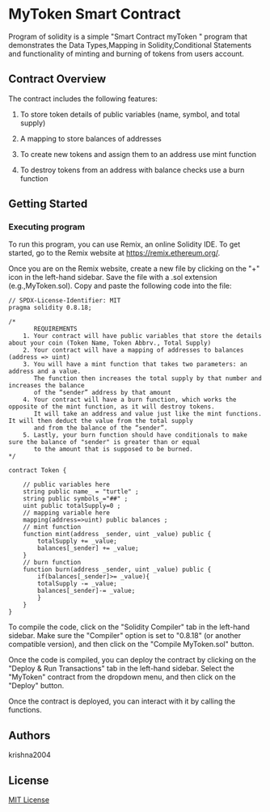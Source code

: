 # MyToken Smart Contract 

Program  of solidity is a simple "Smart Contract myToken " program that demonstrates the Data Types,Mapping in Solidity,Conditional Statements and functionality of minting and burning of tokens from users account.

## Contract Overview
The contract includes the following features:

1. To store token details of public variables   (name, symbol, and total supply)

2. A mapping to store balances of addresses

3. To create new tokens and assign them to an address use  mint function

4. To destroy tokens from an address with balance checks use a burn function

## Getting Started

### Executing program

To run this program, you can use Remix, an online Solidity IDE. To get started, go to the Remix website at https://remix.ethereum.org/.

Once you are on the Remix website, create a new file by clicking on the "+" icon in the left-hand sidebar. Save the file with a .sol extension (e.g.,MyToken.sol). Copy and paste the following code into the file:

```solidity
// SPDX-License-Identifier: MIT
pragma solidity 0.8.18;

/*
       REQUIREMENTS
    1. Your contract will have public variables that store the details about your coin (Token Name, Token Abbrv., Total Supply)
    2. Your contract will have a mapping of addresses to balances (address => uint)
    3. You will have a mint function that takes two parameters: an address and a value. 
       The function then increases the total supply by that number and increases the balance 
       of the “sender” address by that amount
    4. Your contract will have a burn function, which works the opposite of the mint function, as it will destroy tokens. 
       It will take an address and value just like the mint functions. It will then deduct the value from the total supply 
       and from the balance of the “sender”.
    5. Lastly, your burn function should have conditionals to make sure the balance of "sender" is greater than or equal 
       to the amount that is supposed to be burned.
*/

contract Token {

    // public variables here
    string public name_ = "turtle" ;
    string public symbols_="##" ;
    uint public totalSupply=0 ;
    // mapping variable here
    mapping(address=>uint) public balances ;
    // mint function
    function mint(address _sender, uint _value) public {
        totalSupply += _value;
        balances[_sender] += _value;
    }
    // burn function
    function burn(address _sender, uint _value) public {
        if(balances[_sender]>= _value){
        totalSupply -= _value;
        balances[_sender]-= _value;
        }
    }
}
```

To compile the code, click on the "Solidity Compiler" tab in the left-hand sidebar. Make sure the "Compiler" option is set to "0.8.18" (or another compatible version), and then click on the "Compile MyToken.sol" button.

Once the code is compiled, you can deploy the contract by clicking on the "Deploy & Run Transactions" tab in the left-hand sidebar. Select the "MyToken" contract from the dropdown menu, and then click on the "Deploy" button.

Once the contract is deployed, you can interact with it by calling the functions. 

## Authors
krishna2004


## License

[MIT License](../LICENSE)
